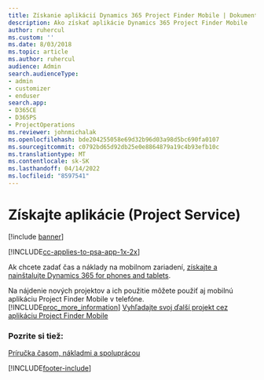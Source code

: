 ```yaml
---
title: Získanie aplikácií Dynamics 365 Project Finder Mobile | Dokumentácia spoločnosti Microsoft
description: Ako získať aplikácie Dynamics 365 Project Finder Mobile
author: ruhercul
ms.custom: ''
ms.date: 8/03/2018
ms.topic: article
ms.author: ruhercul
audience: Admin
search.audienceType:
- admin
- customizer
- enduser
search.app:
- D365CE
- D365PS
- ProjectOperations
ms.reviewer: johnmichalak
ms.openlocfilehash: bde204255058e69d32b96d03a98d5bc690fa0107
ms.sourcegitcommit: c0792bd65d92db25e0e8864879a19c4b93efb10c
ms.translationtype: MT
ms.contentlocale: sk-SK
ms.lasthandoff: 04/14/2022
ms.locfileid: "8597541"
---
```

# <a name="get-the-apps-project-service"></a>Získajte aplikácie (Project Service)

[!include [banner](../includes/psa-now-project-operations.md)]

[!INCLUDE[cc-applies-to-psa-app-1x-2x](../includes/cc-applies-to-psa-app-1x-2x.md)]

Ak chcete zadať čas a náklady na mobilnom zariadení, [získajte a nainštalujte Dynamics 365 for phones and tablets](/dynamics365/mobile-app/dynamics-365-phones-tablets-users-guide).  
  
 Na nájdenie nových projektov a ich použitie môžete použiť aj mobilnú aplikáciu Project Finder Mobile v telefóne. [!INCLUDE[proc_more_information](../includes/proc-more-information.md)] [Vyhľadajte svoj ďalší projekt cez aplikáciu Project Finder Mobile](../psa/find-next-project-finder-mobile-app.md) 
  
### <a name="see-also"></a>Pozrite si tiež:  
 [Príručka časom, nákladmi a spoluprácou](../psa/time-expense-collaboration-guide.md)


[!INCLUDE[footer-include](../includes/footer-banner.md)]
